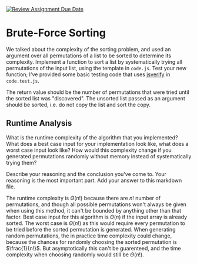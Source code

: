[![Review Assignment Due Date](https://classroom.github.com/assets/deadline-readme-button-24ddc0f5d75046c5622901739e7c5dd533143b0c8e959d652212380cedb1ea36.svg)](https://classroom.github.com/a/7eEMzrNd)
# Brute-Force Sorting

We talked about the complexity of the sorting problem, and used an argument over
all permutations of a list to be sorted to determine its complexity. Implement
a function to sort a list by systematically trying all permutations of the input
list, using the template in `code.js`. Test your new function; I've provided
some basic testing code that uses [jsverify](https://jsverify.github.io/) in
`code.test.js`.

The return value should be the number of permutations that were tried until the
sorted list was "discovered". The unsorted list passed as an argument should be
sorted, i.e. do not copy the list and sort the copy.

## Runtime Analysis

What is the runtime complexity of the algorithm that you implemented? What does
a best case input for your implementation look like, what does a worst case
input look like? How would this complexity change if you generated permutations
randomly without memory instead of systematically trying them?

Describe your reasoning and the conclusion you've come to. Your reasoning is the
most important part. Add your answer to this markdown file.

The runtime complexity is $\Theta(n!)$ because there are $n!$ number of permutations, and though all possible permutations won't always be given when using this method, it can't be bounded by anything other than that factor. 
Best case input for this algorithm is $\Theta(n)$ if the input array is already sorted. The worst case is $\Theta(n!)$ as this would require every permutation to be tried before the sorted permutation is generated.
When generating random permutations, the in practice time complexity could change, because the chances for randomly choosing the sorted permutation is $\frac{1}{n!}$. But asymptotically this can't be guarenteed, and the time complexity when choosing randomly would still be $\Theta(n!)$. 
